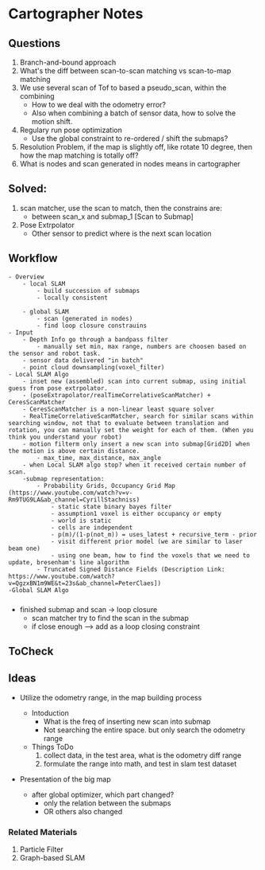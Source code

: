 # Cartographer Notes
## Questions
1. Branch-and-bound approach
1. What's the diff between scan-to-scan matching vs scan-to-map matching
1. We use several scan of Tof to based a pseudo_scan, within the combining
    - How to we deal with the odometry error?
    - Also when combining a batch of sensor data, how to solve the motion shift.
1. Regulary run pose optimization
    - Use the global constraint to re-ordered / shift the submaps?
1. Resolution Problem, if the map is slightly off, like rotate 10 degree, then how the map matching is totally off?
1. What is nodes and scan generated in nodes means in cartographer


## Solved: 
1. scan matcher, use the scan to match, then the constrains are:
    - between scan_x and submap_1 [Scan to Submap]
1. Pose Extrpolator
    - Other sensor to predict where is the next scan location


## Workflow
    - Overview
        - local SLAM
            - build succession of submaps
            - locally consistent
            
        - global SLAM
            - scan (generated in nodes)
            - find loop closure constrauins
    - Input
        - Depth Info go through a bandpass filter
            - manually set min, max range, numbers are choosen based on the sensor and robot task.
        - sensor data delivered "in batch"
        - point cloud downsampling(voxel_filter)
    - Local SLAM Algo
        - inset new (assembled) scan into current submap, using initial guess from pose extrpolator.
        - (poseExtrapolator/realTimeCorrelativeScanMatcher) + CeresScanMatcher
        - CeresScanMatcher is a non-linear least square solver
        - RealTimeCorrelativeScanMatcher, search for similar scans within searching window, not that to evaluate between translation and rotation, you can manually set the weight for each of them. (When you think you understand your robot)
        - motion filterm only insert a new scan into submap[Grid2D] when the motion is above certain distance.
            - max_time, max_distance, max_angle
        - when Local SLAM algo stop? when it received certain number of scan.
        -submap representation:
            - Probability Grids, Occupancy Grid Map (https://www.youtube.com/watch?v=v-Rm9TUG9LA&ab_channel=CyrillStachniss)
                - static state binary bayes filter
                - assumption1 voxel is either occupancy or empty
                - world is static
                - cells are independent
                - p(m)/(1-p(not_m)) = uses_latest + recursive_term - prior
                - visit different prior model (we are similar to laser beam one)
                - using one beam, how to find the voxels that we need to update, bresenham's line algorithm
            - Truncated Signed Distance Fields (Description Link: https://www.youtube.com/watch?v=QgzxBN1m9WE&t=23s&ab_channel=PeterClaes])
    -Global SLAM Algo
    


        


###
- finished submap and scan -> loop closure
    - scan matcher try to find the scan in the submap
    - if close enough --> add as a loop closing constraint


## ToCheck
    




## Ideas
- Utilize the odometry range, in the map building process
    - Intoduction
        - What is the freq of inserting new scan into submap
        - Not searching the entire space. but only search the odometry range
    - Things ToDo
        1. collect data, in the test area, what is the odometry diff range
        1. formulate the range into math, and test in slam test dataset

- Presentation of the big map
    - after global optimizer, which part changed?
        - only the relation between the submaps
        - OR others also changed
    


<!-- ### branch-and-bound approach -->

### Related Materials
1. Particle Filter 
1. Graph-based SLAM
